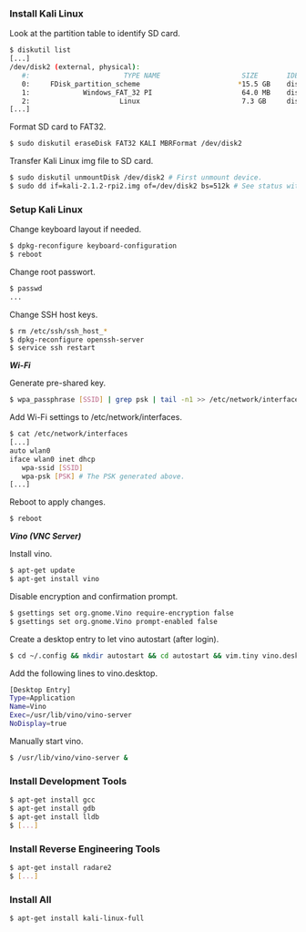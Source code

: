 ### Install Kali Linux

Look at the partition table to identify SD card.

```sh
$ diskutil list
[...]
/dev/disk2 (external, physical):
   #:                       TYPE NAME                    SIZE       IDENTIFIER
   0:     FDisk_partition_scheme                        *15.5 GB    disk2
   1:             Windows_FAT_32 PI                      64.0 MB    disk2s1
   2:                      Linux                         7.3 GB     disk2s2
[...]
```

Format SD card to FAT32.

```sh
$ sudo diskutil eraseDisk FAT32 KALI MBRFormat /dev/disk2
```

Transfer Kali Linux img file to SD card.

```sh
$ sudo diskutil unmountDisk /dev/disk2 # First unmount device.
$ sudo dd if=kali-2.1.2-rpi2.img of=/dev/disk2 bs=512k # See status with INFO signal (Ctrl+T).
```

### Setup Kali Linux

Change keyboard layout if needed.

```sh
$ dpkg-reconfigure keyboard-configuration
$ reboot
```

Change root passwort.

```sh
$ passwd
...
```

Change SSH host keys.

```sh
$ rm /etc/ssh/ssh_host_*
$ dpkg-reconfigure openssh-server
$ service ssh restart
```

***Wi-Fi***

Generate pre-shared key.

```sh
$ wpa_passphrase [SSID] | grep psk | tail -n1 >> /etc/network/interfaces
```

Add Wi-Fi settings to /etc/network/interfaces.

```sh
$ cat /etc/network/interfaces
[...]
auto wlan0
iface wlan0 inet dhcp
   wpa-ssid [SSID]
   wpa-psk [PSK] # The PSK generated above.
[...]
```

Reboot to apply changes.

```sh
$ reboot
```

***Vino (VNC Server)***

Install vino.

```sh
$ apt-get update
$ apt-get install vino
```

Disable encryption and confirmation prompt.

```sh
$ gsettings set org.gnome.Vino require-encryption false
$ gsettings set org.gnome.Vino prompt-enabled false
```

Create a desktop entry to let vino autostart (after login).

```sh
$ cd ~/.config && mkdir autostart && cd autostart && vim.tiny vino.desktop 
```

Add the following lines to vino.desktop.

```sh
[Desktop Entry]
Type=Application
Name=Vino
Exec=/usr/lib/vino/vino-server
NoDisplay=true
```

Manually start vino.

```sh
$ /usr/lib/vino/vino-server &
```

### Install Development Tools

```sh
$ apt-get install gcc
$ apt-get install gdb
$ apt-get install lldb
$ [...]
```

### Install Reverse Engineering Tools

```sh
$ apt-get install radare2
$ [...]
```

### Install All

```sh
$ apt-get install kali-linux-full
```
